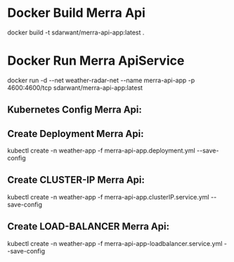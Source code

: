 # Docker Build Merra Api
docker build -t sdarwant/merra-api-app:latest .

# Docker Run Merra ApiService
docker run -d --net weather-radar-net --name merra-api-app -p 4600:4600/tcp sdarwant/merra-api-app:latest

## Kubernetes Config Merra Api:

## Create Deployment Merra Api:
 kubectl create -n weather-app -f merra-api-app.deployment.yml --save-config

## Create CLUSTER-IP Merra Api:
 kubectl create -n weather-app -f merra-api-app.clusterIP.service.yml --save-config

## Create LOAD-BALANCER Merra Api:
 kubectl create -n weather-app -f merra-api-app-loadbalancer.service.yml --save-config
